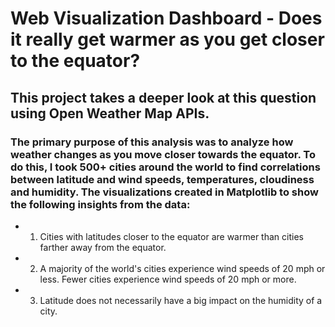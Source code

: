 # Web Visualization Dashboard - Does it really get warmer as you get closer to the equator?

## This project takes a deeper look at this question using Open Weather Map APIs.

### The primary purpose of this analysis was to analyze how weather changes as you move closer towards the equator. To do this, I took 500+ cities around the world to find correlations between latitude and wind speeds, temperatures, cloudiness and humidity. The visualizations created in Matplotlib to show the following insights from the data:

* 1. Cities with latitudes closer to the equator are warmer than cities farther away from the equator.
* 2. A majority of the world's cities experience wind speeds of 20 mph or less. Fewer cities experience wind speeds of 20 mph or more.
* 3. Latitude does not necessarily have a big impact on the humidity of a city.
